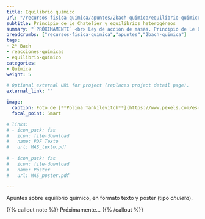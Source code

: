 ```yaml
---
title: Equilibrio químico
url: "/recursos-fisica-quimica/apuntes/2bach-quimica/equilibrio-quimico"
subtitle: Principio de Le Chatelier y equilibrios heterogéneos
summary: "`PRÓXIMAMENTE` <br> Ley de acción de masas. Principio de Le Chatelier. Equilibrios heterogéneos."
breadcrumbs: ["recursos-fisica-quimica","apuntes","2bach-quimica"]
tags:
- 2º Bach
- reacciones-químicas
- equilibrio-químico
categories:
- Química
weight: 5

# Optional external URL for project (replaces project detail page).
external_link: ""

image:
  caption: Foto de [**Polina Tankilevitch**](https://www.pexels.com/es-es/@polina-tankilevitch) en [Pexels](https://www.pexels.com/es-es/)
  focal_point: Smart

# links:
# - icon_pack: fas
#   icon: file-download
#   name: PDF Texto
#   url: MAS_texto.pdf
  
# - icon_pack: fas
#   icon: file-download
#   name: Póster
#   url: MAS_poster.pdf

---
```


Apuntes sobre equilibrio químico, en formato texto y póster (tipo _chuleta_).

{{% callout note %}}
Próximamente...
{{% /callout %}}
